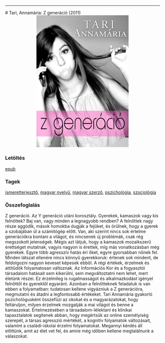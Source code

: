 <hr/>
# <a name="id_1016">Tari, Annamária: Z generáció (2011)</a>
<center><img src="https://github.com/BercziSandor/calibre_lib/raw/main/main/Tari%2C%20Annamaria/Z%20generacio%20%281016%29/cover.jpg" alt="cover" width="300"/></center>

### Letöltés
[epub](https://github.com/BercziSandor/calibre_lib/raw/main/main/Tari%2C%20Annamaria/Z%20generacio%20%281016%29/Z%20generacio%20-%20Tari%2C%20Annamaria.epub)

### Tagek
[ismeretterjesztő](https://github.com/berczisandor/calibre_lib/blob/main/main/_tags/ismeretterjeszt%c5%91.md), [magyar nyelvű](https://github.com/berczisandor/calibre_lib/blob/main/main/_tags/magyar%20nyelv%c5%b1.md), [magyar szerző](https://github.com/berczisandor/calibre_lib/blob/main/main/_tags/magyar%20szerz%c5%91.md), [pszichológia](https://github.com/berczisandor/calibre_lib/blob/main/main/_tags/pszichol%c3%b3gia.md), [szociológia](https://github.com/berczisandor/calibre_lib/blob/main/main/_tags/szociol%c3%b3gia.md)

### Összefoglalás
<div>
<p>Z ​generáció. Az Y generáció utáni korosztály. Gyerekek, kamaszok vagy kis felnőttek? Baj van, vagy minden a legnagyobb rendben? A felnőttek nagy része aggódik, mások homokba dugják a fejüket, és örülnek, hogy a gyerek a szobájában ül a számítógép előtt. Van, aki szerint nincs sok értelme generációkra bontani a világot, és nincsenek új problémák, csak rég megszokott jelenségek. Mégis azt látjuk, hogy a kamaszok mozaikszerű érettséget mutatnak, vagyis nagyon is érettek, míg más vonatkozásban még gyerekek. Egyre több agresszív hatás éri őket, egyre gyorsabban nőnek fel. Minden látszat ellenére nincs könnyű gyerekkoruk: értenek sok mindent, de feldolgozni nagyon keveset képesek ebből. A régi értékek, érzelmek és attitűdök folyamatosan változnak. Az Információs Kor és a fogyasztói társadalom hatásait sem kikerülni, sem megváltoztatni nem lehet, mert életünk részei. Ez érzelmileg is rugalmasságot és alkalmazkodást igényel felnőttől és gyerektől egyaránt. Azonban a felnőtteknek feladatuk is van ebben a folyamatban: tudatosan kellene vigyázniuk a Z generációra, megmutatni és átadni a legfontosabb értékeket. Tari Annamária gyakorló pszichológusként összefűzi az okokat és a magyarázatokat, hogy feltáruljon, milyen érzelmek mozgatják a mai világot és benne a kamaszokat. Értelmezésében a társadalom-lélektani és klinikai tapasztalatok segítenek abban, hogy megértsük az online személyiség szerepét, a társas agresszió mértékét, a kognitív folyamatok változásait, valamint a családi-iskolai érzelmi folyamatokat. Megannyi kérdés áll előttünk, amit az élet vet fel, és amire még időben kellene megtalálnunk a válaszokat.</p></div>


